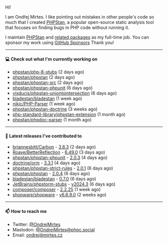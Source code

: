 Hi!

I am Ondřej Mirtes. I like pointing out mistakes in other people's code so much that I created [PHPStan](https://phpstan.org/), a popular open-source static analysis tool that focuses on finding bugs in PHP code without running it.

I maintain [PHPStan](https://github.com/phpstan/phpstan) and [related packages](https://github.com/phpstan/) as my full-time job. You can sponsor my work using [GitHub Sponsors](https://github.com/sponsors/ondrejmirtes) Thank you!

---

#### 💻 Check out what I'm currently working on

- [phpstan/php-8-stubs](https://github.com/phpstan/php-8-stubs) (2 days ago)
- [phpstan/phpstan](https://github.com/phpstan/phpstan) (2 days ago)
- [phpstan/phpstan-src](https://github.com/phpstan/phpstan-src) (2 days ago)
- [phpstan/phpstan-phpunit](https://github.com/phpstan/phpstan-phpunit) (6 days ago)
- [vixducis/phpstan-uniontointersection](https://github.com/vixducis/phpstan-uniontointersection) (6 days ago)
- [bladestan/bladestan](https://github.com/bladestan/bladestan) (1 week ago)
- [nikic/PHP-Parser](https://github.com/nikic/PHP-Parser) (1 week ago)
- [phpstan/phpstan-doctrine](https://github.com/phpstan/phpstan-doctrine) (3 weeks ago)
- [php-standard-library/phpstan-extension](https://github.com/php-standard-library/phpstan-extension) (1 month ago)
- [phpstan/phpdoc-parser](https://github.com/phpstan/phpdoc-parser) (1 month ago)

---

#### 🔭 Latest releases I've contributed to

- [briannesbitt/Carbon](https://github.com/briannesbitt/Carbon) - [3.8.3](https://github.com/briannesbitt/Carbon/releases/tag/3.8.3) (2 days ago)
- [Roave/BetterReflection](https://github.com/Roave/BetterReflection) - [6.49.0](https://github.com/Roave/BetterReflection/releases/tag/6.49.0) (3 days ago)
- [phpstan/phpstan-phpunit](https://github.com/phpstan/phpstan-phpunit) - [2.0.3](https://github.com/phpstan/phpstan-phpunit/releases/tag/2.0.3) (4 days ago)
- [doctrine/orm](https://github.com/doctrine/orm) - [3.3.1](https://github.com/doctrine/orm/releases/tag/3.3.1) (4 days ago)
- [phpstan/phpstan-strict-rules](https://github.com/phpstan/phpstan-strict-rules) - [2.0.1](https://github.com/phpstan/phpstan-strict-rules/releases/tag/2.0.1) (6 days ago)
- [phpstan/phpstan](https://github.com/phpstan/phpstan) - [2.0.4](https://github.com/phpstan/phpstan/releases/tag/2.0.4) (6 days ago)
- [bladestan/bladestan](https://github.com/bladestan/bladestan) - [0.7.0](https://github.com/bladestan/bladestan/releases/tag/0.7.0) (6 days ago)
- [JetBrains/phpstorm-stubs](https://github.com/JetBrains/phpstorm-stubs) - [v2024.3](https://github.com/JetBrains/phpstorm-stubs/releases/tag/v2024.3) (6 days ago)
- [composer/composer](https://github.com/composer/composer) - [2.2.25](https://github.com/composer/composer/releases/tag/2.2.25) (1 week ago)
- [shopware/shopware](https://github.com/shopware/shopware) - [v6.6.9.0](https://github.com/shopware/shopware/releases/tag/v6.6.9.0) (2 weeks ago)

---

#### 📫 How to reach me

- Twitter: [@OndrejMirtes](https://twitter.com/ondrejmirtes)
- Mastodon: [@OndrejMirtes@phpc.social](https://phpc.social/@OndrejMirtes)
- Email: [ondrej@mirtes.cz](mailto:ondrej@mirtes.cz)
